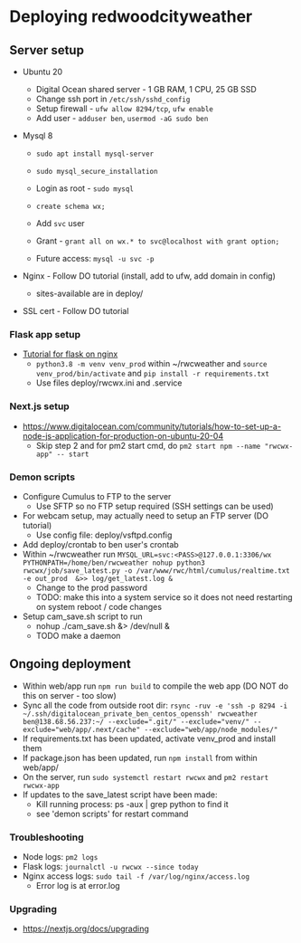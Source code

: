 # Deploying redwoodcityweather

## Server setup
* Ubuntu 20
    * Digital Ocean shared server - 1 GB RAM, 1 CPU, 25 GB SSD
    * Change ssh port in `/etc/ssh/sshd_config`
    * Setup firewall - `ufw allow 8294/tcp`, `ufw enable`
    * Add user - `adduser ben`, `usermod -aG sudo ben`
     
* Mysql 8
    * `sudo apt install mysql-server`
    * `sudo mysql_secure_installation`
    
    * Login as root - `sudo mysql`
    * `create schema wx;`
    * Add `svc` user
    * Grant - `grant all on wx.* to svc@localhost with grant option;`
    * Future access: `mysql -u svc -p`

* Nginx - Follow DO tutorial (install, add to ufw, add domain in config)
    * sites-available are in deploy/
    
* SSL cert - Follow DO tutorial


### Flask app setup
* [Tutorial for flask on nginx](https://www.digitalocean.com/community/tutorials/how-to-serve-flask-applications-with-uwsgi-and-nginx-on-ubuntu-20-04)
    * `python3.8 -m venv venv_prod` within ~/rwcweather and `source venv_prod/bin/activate` and `pip install -r requirements.txt`
    * Use files deploy/rwcwx.ini and .service


### Next.js setup
* https://www.digitalocean.com/community/tutorials/how-to-set-up-a-node-js-application-for-production-on-ubuntu-20-04
    * Skip step 2 and for pm2 start cmd, do `pm2 start npm --name "rwcwx-app" -- start` 

### Demon scripts
* Configure Cumulus to FTP to the server
    * Use SFTP so no FTP setup required (SSH settings can be used)
* For webcam setup, may actually need to setup an FTP server (DO tutorial)
    * Use config file: deploy/vsftpd.config
* Add deploy/crontab to ben user's crontab
* Within ~/rwcweather run `MYSQL_URL=svc:<PASS>@127.0.0.1:3306/wx PYTHONPATH=/home/ben/rwcweather nohup python3 rwcwx/job/save_latest.py -o /var/www/rwc/html/cumulus/realtime.txt -e out_prod  &>> log/get_latest.log &`
    * Change <PASS> to the prod password
    * TODO: make this into a system service so it does not need restarting on system reboot / code changes
* Setup cam_save.sh script to run
    * nohup ./cam_save.sh &> /dev/null &
    * TODO make a daemon

## Ongoing deployment
* Within web/app run `npm run build` to compile the web app (DO NOT do this on server - too slow)
* Sync all the code from outside root dir:
 `rsync -ruv -e 'ssh -p 8294 -i ~/.ssh/digitalocean_private_ben_centos_openssh' rwcweather ben@138.68.56.237:~/ --exclude=".git/" --exclude="venv/" --exclude="web/app/.next/cache" --exclude="web/app/node_modules/"`
* If requirements.txt has been updated, activate venv_prod and install them
* If package.json has been updated, run `npm install` from within web/app/
* On the server, run `sudo systemctl restart rwcwx` and `pm2 restart rwcwx-app`
* If updates to the save_latest script have been made:
    * Kill running process: ps -aux | grep python to find it
    * see 'demon scripts' for restart command
    
### Troubleshooting
* Node logs: `pm2 logs`
* Flask logs: `journalctl -u rwcwx --since today`
* Nginx access logs: `sudo tail -f /var/log/nginx/access.log`
    * Error log is at error.log
    
### Upgrading
* https://nextjs.org/docs/upgrading
